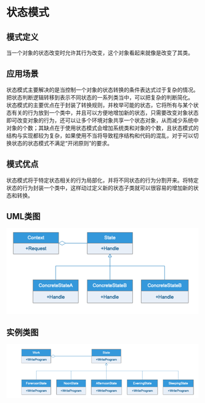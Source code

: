 # 状态模式

## 模式定义

当一个对象的状态改变时允许其行为改变，这个对象看起来就像是改变了其类。

## 应用场景

状态模式主要解决的是当控制一个对象的状态转换的条件表达式过于复杂的情况。把状态判断逻辑转移到表示不同状态的一系列类当中，可以把复杂的判断简化。
状态模式的主要优点在于封装了转换规则，并枚举可能的状态，它将所有与某个状态有关的行为放到一个类中，并且可以方便地增加新的状态，只需要改变对象状态即可改变对象的行为，还可以让多个环境对象共享一个状态对象，从而减少系统中对象的个数；其缺点在于使用状态模式会增加系统类和对象的个数，且状态模式的结构与实现都较为复杂，如果使用不当将导致程序结构和代码的混乱，对于可以切换状态的状态模式不满足“开闭原则”的要求。

## 模式优点

状态模式将于特定状态相关的行为局部化，并将不同状态的行为分割开来。将特定状态的行为封装一个类中，这样动过定义新的状态子类就可以很容易的增加新的状态和转换。

## UML类图

![](UML/State.png)

## 实例类图

![](UML/Instance.png)